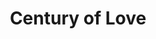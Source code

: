 ---
templateKey: comics
id: 7bd9f49d-1683-4e46-9189-46f89bc940dc
title: 'Century of Love'
cover: https://res.cloudinary.com/dunew51zn/image/upload/v1617058733/comics/century-of-love-cover_cye61e.jpg
pages:
  - name: jack & jill
    image: https://res.cloudinary.com/dunew51zn/image/upload/v1617058733/comics/century-of-love/05-10-03-JACKJILL_ybhjqh.jpg
  - name: babel 1.01
    image: https://res.cloudinary.com/dunew51zn/image/upload/v1617058733/comics/century-of-love/05-08-26-PARIS-BABEL-1X-colour_iyy43h.jpg
  - name: babel 1.02
    image: https://res.cloudinary.com/dunew51zn/image/upload/v1617058733/comics/century-of-love/05-09-03-PARIS-BABEL-2X-colour_adp5o0.jpg
  - name: portraits 1
    image: https://res.cloudinary.com/dunew51zn/image/upload/v1617058733/comics/century-of-love/05-09-19-portraits1_mdg77m.jpg
  - name: portraits 2
    image: https://res.cloudinary.com/dunew51zn/image/upload/v1617058733/comics/century-of-love/05-09-19-portraits2_vv7ecq.jpg
  - name: you are what you eat
    image: https://res.cloudinary.com/dunew51zn/image/upload/v1617058733/comics/century-of-love/05-10-02-eat_gopfhk.jpg
  - name: hsbc
    image: https://res.cloudinary.com/dunew51zn/image/upload/v1617058733/comics/century-of-love/05-10-23-hsbc_yrczgr.jpg
  - name: dog i
    image: https://res.cloudinary.com/dunew51zn/image/upload/v1617058733/comics/century-of-love/06-01-29-dog_flqwdt.jpg
  - name: tiger i (young blood)
    image: https://res.cloudinary.com/dunew51zn/image/upload/v1617058733/comics/century-of-love/100106-TIGER-1-copy_npkzty.jpg
  - name: tiger ii (the milanese)
    image: https://res.cloudinary.com/dunew51zn/image/upload/v1617058733/comics/century-of-love/10-01-08-tiger-ii-copy_wkaaiq.jpg
  - name: splash
    image: https://res.cloudinary.com/dunew51zn/image/upload/v1617058733/comics/century-of-love/10-01-12-splash-copy_fiwyev.jpg
  - name: thief
    image: https://res.cloudinary.com/dunew51zn/image/upload/v1617058733/comics/century-of-love/centuryoflove-thief-fcbd_x94i29.jpg
---